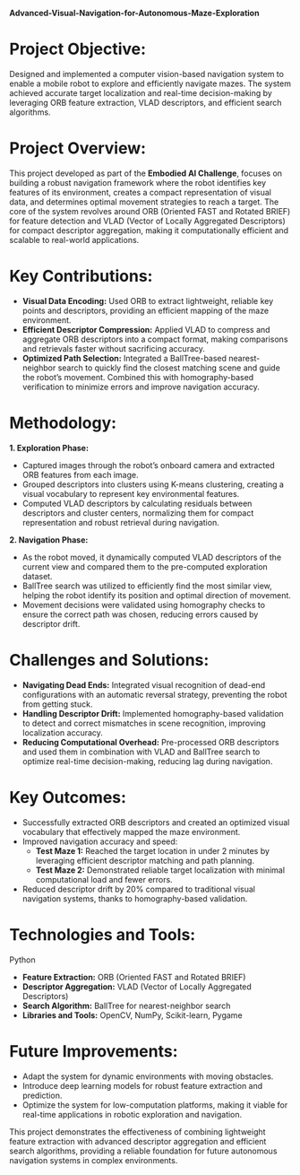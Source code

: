 **Advanced-Visual-Navigation-for-Autonomous-Maze-Exploration**

# **Project Objective:**

Designed and implemented a computer vision-based navigation system to enable a mobile robot to explore and efficiently navigate mazes. The system achieved accurate target localization and real-time decision-making by leveraging ORB feature extraction, VLAD descriptors, and efficient search algorithms.

# **Project Overview:**

This project developed as part of the **Embodied AI Challenge**, focuses on building a robust navigation framework where the robot identifies key features of its environment, creates a compact representation of visual data, and determines optimal movement strategies to reach a target. The core of the system revolves around ORB (Oriented FAST and Rotated BRIEF) for feature detection and VLAD (Vector of Locally Aggregated Descriptors) for compact descriptor aggregation, making it computationally efficient and scalable to real-world applications.

# **Key Contributions:**

- **Visual Data Encoding:** Used ORB to extract lightweight, reliable key points and descriptors, providing an efficient mapping of the maze environment.
- **Efficient Descriptor Compression:** Applied VLAD to compress and aggregate ORB descriptors into a compact format, making comparisons and retrievals faster without sacrificing accuracy.
- **Optimized Path Selection:** Integrated a BallTree-based nearest-neighbor search to quickly find the closest matching scene and guide the robot’s movement. Combined this with homography-based verification to minimize errors and improve navigation accuracy.

# **Methodology:**

**1. Exploration Phase:**

- Captured images through the robot’s onboard camera and extracted ORB features from each image.
- Grouped descriptors into clusters using K-means clustering, creating a visual vocabulary to represent key environmental features.
- Computed VLAD descriptors by calculating residuals between descriptors and cluster centers, normalizing them for compact representation and robust retrieval during navigation.

**2. Navigation Phase:**

- As the robot moved, it dynamically computed VLAD descriptors of the current view and compared them to the pre-computed exploration dataset.
- BallTree search was utilized to efficiently find the most similar view, helping the robot identify its position and optimal direction of movement.
- Movement decisions were validated using homography checks to ensure the correct path was chosen, reducing errors caused by descriptor drift.

# **Challenges and Solutions:**

- **Navigating Dead Ends:** Integrated visual recognition of dead-end configurations with an automatic reversal strategy, preventing the robot from getting stuck.
- **Handling Descriptor Drift:** Implemented homography-based validation to detect and correct mismatches in scene recognition, improving localization accuracy.
- **Reducing Computational Overhead:** Pre-processed ORB descriptors and used them in combination with VLAD and BallTree search to optimize real-time decision-making, reducing lag during navigation.

# **Key Outcomes:**

- Successfully extracted ORB descriptors and created an optimized visual vocabulary that effectively mapped the maze environment.
- Improved navigation accuracy and speed:
    - **Test Maze 1:** Reached the target location in under 2 minutes by leveraging efficient descriptor matching and path planning.
    - **Test Maze 2:** Demonstrated reliable target localization with minimal computational load and fewer errors.
- Reduced descriptor drift by 20% compared to traditional visual navigation systems, thanks to homography-based validation.

# **Technologies and Tools:**

Python

- **Feature Extraction:** ORB (Oriented FAST and Rotated BRIEF)
- **Descriptor Aggregation:** VLAD (Vector of Locally Aggregated Descriptors)
- **Search Algorithm:** BallTree for nearest-neighbor search
- **Libraries and Tools:** OpenCV, NumPy, Scikit-learn, Pygame

# **Future Improvements:**

- Adapt the system for dynamic environments with moving obstacles.
- Introduce deep learning models for robust feature extraction and prediction.
- Optimize the system for low-computation platforms, making it viable for real-time applications in robotic exploration and navigation.

This project demonstrates the effectiveness of combining lightweight feature extraction with advanced descriptor aggregation and efficient search algorithms, providing a reliable foundation for future autonomous navigation systems in complex environments.
